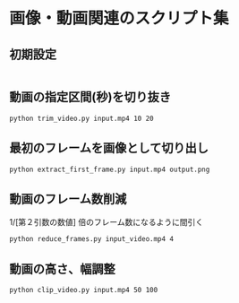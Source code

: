# 画像・動画関連のスクリプト集

## 初期設定

```

```

## 動画の指定区間(秒)を切り抜き

```
python trim_video.py input.mp4 10 20
```

## 最初のフレームを画像として切り出し

```
python extract_first_frame.py input.mp4 output.png
```

## 動画のフレーム数削減

1/[第２引数の数値] 倍のフレーム数になるように間引く

```
python reduce_frames.py input_video.mp4 4
```

## 動画の高さ、幅調整

```
python clip_video.py input.mp4 50 100
```